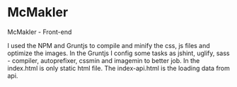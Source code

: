 # McMakler
McMakler - Front-end


I used the NPM and Gruntjs to compile and minify the css, js files and optimize the images.
In the Gruntjs I config some tasks as jshint, uglify, sass - compiler, autoprefixer, cssmin and imagemin to better job.
In the index.html is only static html file.
The index-api.html is the loading data from api.